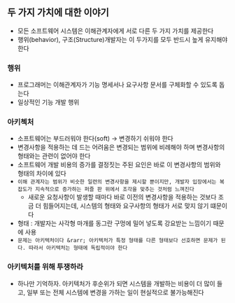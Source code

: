 ## 두 가지 가치에 대한 이야기
- 모든 소프트웨어 시스템은 이해관계자에게 서로 다른 두 가지 가치를 제공한다
- 행위(behavior), 구조(Structure)개발자는 이 두가지를 모두 반드시 높게 유지해야한다 

### 행위
- 프로그래머는 이해관계자가 기능 명세서나 요구사항 문서를 구체화할 수 있도록 돕는다
- 일상적인 기능 개발 행위

### 아키첵처
- 소프트웨어는 부드러워야 한다(soft) &rarr; 변경하기 쉬워야 한다 
- 변경사항을 적용하는 데 드는 어려움은 변경되는 범위에 비례해야 하며 변경사항의 형태와는 관련이 없어야 한다 
- 소프트웨어 개발 비용의 증가를 결정짓는 주된 요인은 바로 이 변경사항의 범위와 형태의 차이에 있다 
- `이해 관계자는 범위가 비슷한 일련의 변경사항을 제시할 뿐이지만, 개발자 입장에서는 복잡도가 지속적으로 증가하는 퍼즐 판 위에서 조각을 맞추는 것처럼 느껴진다`
  - 새로운 요청사항이 발생할 때마다 바로 이전의 변경사항을 적용하는 것보다 조금 더 힘들어지는데, 시스템의 형태와 요구사항의 형태가 서로 맞지 않기 떄문이다 
- 형태 : 개발자는 사각형 마개를 동그란 구멍에 밀어 넣도록 강요받는 느낌이기 때문에 사용
- `문제는 아키텍처이다 &rarr; 아키텍처가 특정 형태를 다른 형태보다 선호하면 문제가 된다. 따라서 아키텍처는 형태에 독립적이야 한다`

### 아키텍처를 위해 투쟁하라 
- 하나만 기억하자. 아키텍처가 후순위가 되면 시스템을 개발하는 비용이 더 많이 들고, 일부 또는 전체 시스템에 변경을 가하는 일이 현실적으로 불가능해진다 
